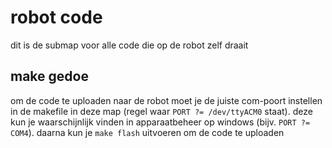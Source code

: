 # robot code

dit is de submap voor alle code die op de robot zelf draait

## make gedoe

om de code te uploaden naar de robot moet je de juiste com-poort instellen in
de makefile in deze map (regel waar `PORT ?= /dev/ttyACM0` staat). deze kun je
waarschijnlijk vinden in apparaatbeheer op windows (bijv. `PORT ?= COM4`).
daarna kun je `make flash` uitvoeren om de code te uploaden
